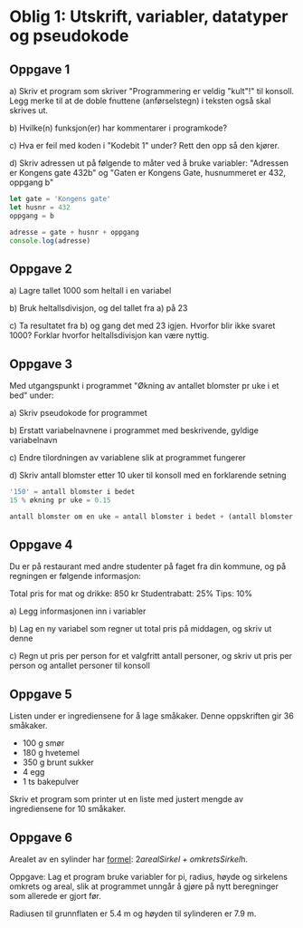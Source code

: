 # Oblig 1: Utskrift, variabler, datatyper og pseudokode

## Oppgave 1

 a) Skriv et program som skriver "Programmering er veldig "kult"!" til konsoll. Legg merke til at de doble fnuttene (anførselstegn) i teksten også skal skrives ut.

 b) Hvilke(n) funksjon(er) har kommentarer i programkode?

 c) Hva er feil med koden i "Kodebit 1" under? Rett den opp så den kjører.

d) Skriv adressen ut på følgende to måter ved å bruke variabler: "Adressen er Kongens gate 432b" og "Gaten er Kongens Gate, husnummeret er 432, oppgang b"

```JavaScript
let gate = 'Kongens gate'
let husnr = 432
oppgang = b

adresse = gate + husnr + oppgang
console.log(adresse)
```

## Oppgave 2

a) Lagre tallet 1000 som heltall i en variabel

b) Bruk heltallsdivisjon, og del tallet fra a) på 23

c) Ta resultatet fra b) og gang det med 23 igjen. Hvorfor blir ikke svaret 1000? Forklar hvorfor heltallsdivisjon kan være nyttig.

## Oppgave 3

Med utgangspunkt i programmet "Økning av antallet blomster pr uke i et bed" under:

a) Skriv pseudokode for programmet

b) Erstatt variabelnavnene i programmet med beskrivende, gyldige variabelnavn

c) Endre tilordningen av variablene slik at programmet fungerer

d) Skriv antall blomster etter 10 uker til konsoll med en forklarende setning

```JavaScript
'150' = antall blomster i bedet
15 % økning pr uke = 0.15

antall blomster om en uke = antall blomster i bedet + (antall blomster i bedet * 15 % økning pr uke)
```

## Oppgave 4

Du er på restaurant med andre studenter på faget fra din kommune, og på regningen er følgende informasjon:

Total pris for mat og drikke: 850 kr
Studentrabatt: 25%
Tips: 10%

a) Legg informasjonen inn i variabler

b) Lag en ny variabel som regner ut total pris på middagen, og skriv ut denne

c) Regn ut pris per person for et valgfritt antall personer, og skriv ut pris per person og antallet personer til konsoll

## Oppgave 5

Listen under er ingrediensene for å lage småkaker. Denne oppskriften gir 36 småkaker.

- 100 g smør
- 180 g hvetemel
- 350 g brunt sukker
- 4 egg
- 1 ts bakepulver

Skriv et program som printer ut en liste med justert mengde av ingrediensene for 10 småkaker.

## Oppgave 6

Arealet av en sylinder har <a href="https://www.matematikk.org/artikkel.html?tid=154998&within_tid=154319">formel</a>: 2*arealSirkel + omkretsSirkel*h.

Oppgave: Lag et program bruke variabler for pi, radius, høyde og sirkelens omkrets og areal, slik at programmet unngår å gjøre på nytt beregninger som allerede er gjort før.

Radiusen til grunnflaten er 5.4 m og høyden til sylinderen er 7.9 m.
